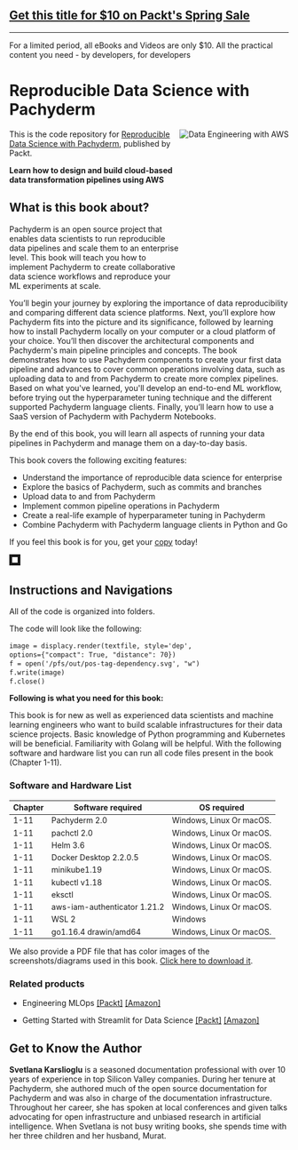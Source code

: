 ## [Get this title for $10 on Packt's Spring Sale](https://www.packt.com/B17085?utm_source=github&utm_medium=packt-github-repo&utm_campaign=spring_10_dollar_2022)
-----
For a limited period, all eBooks and Videos are only $10. All the practical content you need \- by developers, for developers

# Reproducible Data Science with Pachyderm

<a href="https://www.packtpub.com/product/reproducible-data-science-with-pachyderm/9781801074483"><img src="https://static.packt-cdn.com/products/9781801074483/cover/smaller" alt="Data Engineering with AWS" height="256px" align="right"></a>

This is the code repository for [Reproducible Data Science with Pachyderm](https://www.packtpub.com/product/reproducible-data-science-with-pachyderm/9781801074483), published by Packt.

**Learn how to design and build cloud-based data transformation pipelines using AWS**

## What is this book about?

Pachyderm is an open source project that enables data scientists to run reproducible data pipelines and scale them to an enterprise level. This book will teach you how to implement Pachyderm to create collaborative data science workflows and reproduce your ML experiments at scale.

You’ll begin your journey by exploring the importance of data reproducibility and comparing different data science platforms. Next, you’ll explore how Pachyderm fits into the picture and its significance, followed by learning how to install Pachyderm locally on your computer or a cloud platform of your choice. You’ll then discover the architectural components and Pachyderm's main pipeline principles and concepts. The book demonstrates how to use Pachyderm components to create your first data pipeline and advances to cover common operations involving data, such as uploading data to and from Pachyderm to create more complex pipelines. Based on what you've learned, you'll develop an end-to-end ML workflow, before trying out the hyperparameter tuning technique and the different supported Pachyderm language clients. Finally, you’ll learn how to use a SaaS version of Pachyderm with Pachyderm Notebooks.

By the end of this book, you will learn all aspects of running your data pipelines in Pachyderm and manage them on a day-to-day basis.

This book covers the following exciting features: 
* Understand the importance of reproducible data science for enterprise
* Explore the basics of Pachyderm, such as commits and branches
* Upload data to and from Pachyderm
* Implement common pipeline operations in Pachyderm
* Create a real-life example of hyperparameter tuning in Pachyderm
* Combine Pachyderm with Pachyderm language clients in Python and Go

If you feel this book is for you, get your [copy](https://www.amazon.in/Reproducible-Data-Science-Pachyderm-version-controlled/dp/1801074488/ref=sr_1_1?crid=1JRTHXXNKUL2O&keywords=Reproducible+Data+Science+with+Pachyderm&qid=1646808421&sprefix=reproducible+data+science+with+pachyderm%2Caps%2C593&sr=8-1) today!

<a href="https://static.packt-cdn.com/downloads/9781801074483_ColorImages.pdf"><img src="https://raw.githubusercontent.com/PacktPublishing/GitHub/master/GitHub.png" alt="https://www.packtpub.com/" border="5" /></a>

## Instructions and Navigations
All of the code is organized into folders.

The code will look like the following:
```
image = displacy.render(textfile, style='dep',
options={"compact": True, "distance": 70})
f = open('/pfs/out/pos-tag-dependency.svg', "w")
f.write(image)
f.close()
```
**Following is what you need for this book:**

This book is for new as well as experienced data scientists and machine learning engineers who want to build scalable infrastructures for their data science projects. Basic knowledge of Python programming and Kubernetes will be beneficial. Familiarity with Golang will be helpful.
With the following software and hardware list you can run all code files present in the book (Chapter 1-11).

### Software and Hardware List

| Chapter  | Software required                                                                    | OS required                        |
| -------- | -------------------------------------------------------------------------------------| -----------------------------------|
|  	1-11	   |   	Pachyderm 2.0 |  Windows, Linux Or macOS.|
|  	1-11	   |   	pachctl 2.0 |  Windows, Linux Or macOS.|
|  	1-11	   |   	Helm 3.6|  Windows, Linux Or macOS.|
|  	1-11	   |   	Docker Desktop 2.2.0.5 |  Windows, Linux Or macOS.|
|  	1-11	   |   	minikube1.19 |  Windows, Linux Or macOS.|
|  	1-11	   |   	kubectl v1.18 |  Windows, Linux Or macOS.|
|  	1-11	   |   	eksctl |  Windows, Linux Or macOS.|
|  	1-11	   |   	aws-iam-authenticator 1.21.2 |  Windows, Linux Or macOS.|
|  	1-11	   |   	WSL 2 |  Windows|
|  	1-11	   |   	go1.16.4 drawin/amd64|  Windows, Linux Or macOS.|

We also provide a PDF file that has color images of the screenshots/diagrams used in this book. [Click here to download it](https://static.packt-cdn.com/downloads/9781800569492_ColorImages.pdf ).

### Related products <Other books you may enjoy>
* Engineering MLOps  [[Packt]](https://www.packtpub.com/product/engineering-mlops/9781800562882) [[Amazon]](https://www.amazon.in/Engineering-MLOps-Rapidly-production-ready-learning/dp/1800562888/ref=sr_1_2_sspa?crid=6J4IU93ITHF&keywords=Engineering+MLOps&qid=1646809140&sprefix=engineering+mlops%2Caps%2C607&sr=8-2-spons&psc=1&smid=A15DBATYR506U3&spLa=ZW5jcnlwdGVkUXVhbGlmaWVyPUEzVkFBU05DOTIyUEtWJmVuY3J5cHRlZElkPUEwNTAxMTE2UUwzTk9FRzhFNTBGJmVuY3J5cHRlZEFkSWQ9QTA1MjM2MzBRSE9EREs0OVhVTVomd2lkZ2V0TmFtZT1zcF9hdGYmYWN0aW9uPWNsaWNrUmVkaXJlY3QmZG9Ob3RMb2dDbGljaz10cnVl)
  
* Getting Started with Streamlit for Data Science  [[Packt]](https://www.packtpub.com/product/getting-started-with-streamlit-for-data-science/9781800565500) [[Amazon]](https://www.amazon.in/Getting-Started-Streamlit-Data-Science/dp/180056550X/ref=sr_1_1_sspa?crid=35OVLBEMBZ2RD&keywords=Getting+Started+with+Streamlit+for+Data+Science&qid=1646809150&sprefix=getting+started+with+streamlit+for+data+science%2Caps%2C315&sr=8-1-spons&psc=1&smid=A15DBATYR506U3&spLa=ZW5jcnlwdGVkUXVhbGlmaWVyPUEyNEcyMzQ2MU9HRVBIJmVuY3J5cHRlZElkPUEwMDI5ODE5MzkwTFVIU0NXS0ZPRCZlbmNyeXB0ZWRBZElkPUEwNTExMDY2MUdIRUxIUlg4V1o0MCZ3aWRnZXROYW1lPXNwX2F0ZiZhY3Rpb249Y2xpY2tSZWRpcmVjdCZkb05vdExvZ0NsaWNrPXRydWU=)
  
## Get to Know the Author
**Svetlana Karslioglu** is a seasoned documentation professional with over 10 years of experience in top Silicon Valley companies. During her tenure at Pachyderm, she authored much of the open source documentation for Pachyderm and was also in charge of the documentation infrastructure. Throughout her career, she has spoken at local conferences and given talks advocating for open infrastructure and unbiased research in artificial intelligence. When Svetlana is not busy writing books, she spends time with her three children and her husband, Murat.
